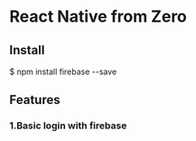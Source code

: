 # React Native from Zero



## Install

  $ npm install firebase --save

## Features

### 1.Basic login with firebase
